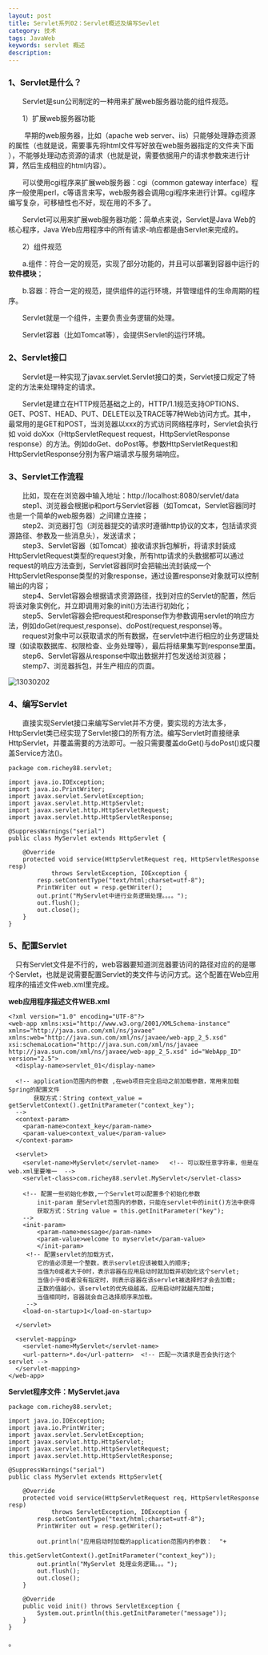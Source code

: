 ```yaml
---
layout: post
title: Servlet系列02：Servlet概述及编写Sevlet
category: 技术
tags: JavaWeb
keywords: servlet 概述
description:
---
```


### 1、Servlet是什么？

　　Servlet是sun公司制定的一种用来扩展web服务器功能的组件规范。

　　1）扩展web服务器功能

　　 早期的web服务器，比如（apache web server、iis）只能够处理静态资源的属性（也就是说，需要事先将html文件写好放在web服务器指定的文件夹下面 ），不能够处理动态资源的请求（也就是说，需要依据用户的请求参数来进行计算，然后生成相应的html内容）。

　　可以使用cgi程序来扩展web服务器：cgi（common gateway interface）程序一般使用perl，c等语言来写，web服务器会调用cgi程序来进行计算。cgi程序编写复杂，可移植性也不好，现在用的不多了。

　　Servlet可以用来扩展web服务器功能：简单点来说，Servlet是Java Web的核心程序，Java Web应用程序中的所有请求-响应都是由Servlet来完成的。

　　2）组件规范

　　a.组件：符合一定的规范，实现了部分功能的，并且可以部署到容器中运行的**软件模块**；

　　b.容器：符合一定的规范，提供组件的运行环境，并管理组件的生命周期的程序。

　　Servlet就是一个组件，主要负责业务逻辑的处理。

　　Servlet容器（比如Tomcat等），会提供Servlet的运行环境。


### 2、Servlet接口

　　Servlet是一种实现了javax.servlet.Servlet接口的类，Servlet接口规定了特定的方法来处理特定的请求。

　　Servlet是建立在HTTP规范基础之上的，HTTP/1.1规范支持OPTIONS、GET、POST、HEAD、PUT、DELETE以及TRACE等7种Web访问方式。其中，最常用的是GET和POST，当浏览器以xxx的方式访问网络程序时，Servlet会执行如 void doXxx（HttpServletRequest request，HttpServletResponse response）的方法。例如doGet、doPost等。参数HttpServletRequest和HttpServletResponse分别为客户端请求与服务端响应。

### 3、Servlet工作流程

　　比如，现在在浏览器中输入地址：http://localhost:8080/servlet/data   
　　step1、浏览器会根据ip和port与Servlet容器（如Tomcat，Servlet容器同时也是一个简单的web服务器）之间建立连接；  
　　step2、浏览器打包（浏览器提交的请求时遵循http协议的文本，包括请求资源路径、参数及一些消息头），发送请求；  
　　step3、Servlet容器（如Tomcat）接收请求拆包解析，将请求封装成HttpServletRequest类型的request对象，所有http请求的头数据都可以通过request的响应方法查到，Servlet容器同时会把输出流封装成一个HttpServletResponse类型的对象response，通过设置response对象就可以控制输出的内容；  
　　step4、Servlet容器会根据请求资源路径，找到对应的Servlet的配置，然后将该对象实例化，并立即调用对象的init()方法进行初始化；  
　　step5、Servlet容器会把request和response作为参数调用servlet的响应方法，例如doGet(request,response)、doPost(request,response)等。  
　　request对象中可以获取请求的所有数据，在servlet中进行相应的业务逻辑处理（如读取数据库、权限检查、业务处理等），最后将结果集写到response里面。  
　　step6、Servlet容器从response中取出数据并打包发送给浏览器；  
　　stemp7、浏览器拆包，并生产相应的页面。

![13030202](/public/img/tec/servlet01.png)

### 4、编写Servlet

　　直接实现Servlet接口来编写Servlet并不方便，要实现的方法太多，HttpServlet类已经实现了Servlet接口的所有方法。编写Servlet时直接继承HttpServlet，并覆盖需要的方法即可。一般只需要覆盖doGet()与doPost()或只覆盖Service方法()。

	package com.richey88.servlet;

	import java.io.IOException;
	import java.io.PrintWriter;
	import javax.servlet.ServletException;
	import javax.servlet.http.HttpServlet;
	import javax.servlet.http.HttpServletRequest;
	import javax.servlet.http.HttpServletResponse;

	@SuppressWarnings("serial")
	public class MyServlet extends HttpServlet {

		@Override
		protected void service(HttpServletRequest req, HttpServletResponse resp)
				throws ServletException, IOException {
			resp.setContentType("text/html;charset=utf-8");
			PrintWriter out = resp.getWriter();
			out.print("MyServlet中进行业务逻辑处理。。。。");
			out.flush();
			out.close();
		}
	}

### 5、配置Servlet

　只有Servlet文件是不行的，web容器要知道浏览器要访问的路径对应的的是哪个Servlet，也就是说需要配置Servlet的类文件与访问方式。这个配置在Web应用程序的描述文件web.xml里完成。

**web应用程序描述文件WEB.xml**

	<?xml version="1.0" encoding="UTF-8"?>
	<web-app xmlns:xsi="http://www.w3.org/2001/XMLSchema-instance" xmlns="http://java.sun.com/xml/ns/javaee" xmlns:web="http://java.sun.com/xml/ns/javaee/web-app_2_5.xsd" xsi:schemaLocation="http://java.sun.com/xml/ns/javaee http://java.sun.com/xml/ns/javaee/web-app_2_5.xsd" id="WebApp_ID" version="2.5">
	  <display-name>servlet_01</display-name>

	  <!-- application范围内的参数 ,在web项目完全启动之前加载参数，常用来加载Spring的配置文件
	  	   获取方式：String context_value = getServletContext().getInitParameter("context_key");
	  -->
	  <context-param>
	  	<param-name>context_key</param-name>
	  	<param-value>context_value</param-value>
	  </context-param>

	  <servlet>
	  	<servlet-name>MyServlet</servlet-name>   <!-- 可以取任意字符串，但是在web.xml里要唯一  -->
	  	<servlet-class>com.richey88.servlet.MyServlet</servlet-class>

	  	<!-- 配置一些初始化参数,一个Servlet可以配置多个初始化参数
	  		init-param 是Servlet范围内的参数，只能在servlet中的init()方法中获得
	  		获取方式：String value = this.getInitParameter("key");
	  	-->
	  	<init-param>
	  		<param-name>message</param-name>
	  		<param-value>welcome to myservlet</param-value>
		  	</init-param>
		 <!-- 配置servlet的加载方式，
	  		它的值必须是一个整数，表示servlet应该被载入的顺序;
	  		当值为0或者大于0时，表示容器在应用启动时就加载并初始化这个servlet;
	  		当值小于0或者没有指定时，则表示容器在该servlet被选择时才会去加载;
	  		正数的值越小，该servlet的优先级越高，应用启动时就越先加载;
	  		当值相同时，容器就会自己选择顺序来加载。
	  	 -->
	  	<load-on-startup>1</load-on-startup>

	  </servlet>

	  <servlet-mapping>
	  	<servlet-name>MyServlet</servlet-name>
	    <url-pattern>*.do</url-pattern>  <!-- 匹配一次请求是否会执行这个servlet -->
	  </servlet-mapping>
	</web-app>

**Servlet程序文件：MyServlet.java**

	package com.richey88.servlet;

	import java.io.IOException;
	import java.io.PrintWriter;
	import javax.servlet.ServletException;
	import javax.servlet.http.HttpServlet;
	import javax.servlet.http.HttpServletRequest;
	import javax.servlet.http.HttpServletResponse;

	@SuppressWarnings("serial")
	public class MyServlet extends HttpServlet{

		@Override
		protected void service(HttpServletRequest req, HttpServletResponse resp)
				throws ServletException, IOException {
			resp.setContentType("text/html;charset=utf-8");
			PrintWriter out = resp.getWriter();

			out.println("应用启动时加载的application范围内的参数：  "+
								this.getServletContext().getInitParameter("context_key"));
			out.println("MyServlet 处理业务逻辑。。。");
			out.flush();
			out.close();
		}

		@Override
		public void init() throws ServletException {
			System.out.println(this.getInitParameter("message"));
		}
	}

。
